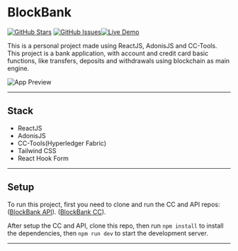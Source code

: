 # BlockBank

[![GitHub Stars](https://img.shields.io/github/stars/Xandyhoss/albion-player-search)](https://github.com/Xandyhoss/albion-player-search/stargazers) [![GitHub Issues](https://img.shields.io/github/issues/Xandyhoss/albion-player-search)](https://github.com/Xandyhoss/albion-player-search/issues)[![Live Demo](https://img.shields.io/badge/live-demo-green)](https://albionplayersearch.vercel.app/)

This is a personal project made using ReactJS, AdonisJS and CC-Tools. This project is a bank application, with account and credit card basic functions, like transfers, deposits and withdrawals using blockchain as main engine.

![App Preview](https://i.imgur.com/pBkREHb.png)

---

## Stack

- ReactJS
- AdonisJS
- CC-Tools(Hyperledger Fabric)
- Tailwind CSS
- React Hook Form

---

## Setup

To run this project, first you need to clone and run the CC and API repos:
([BlockBank API](https://github.com/Xandyhoss/blockbank-api)).
([BlockBank CC](https://github.com/Xandyhoss/blockbank-api)).

After setup the CC and API, clone this repo, then run `npm install` to install the dependencies, then `npm run dev` to start the development server.

---
